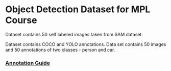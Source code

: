 # Object Detection Dataset for MPL Course

Dataset contains 50 self labeled images taken from SAM dataset.

Dataset contains COCO and YOLO annotations.
Data set contains 50 images and 50 annotations of two classes - person and car.


### [Annotation Guide](https://docs.google.com/document/d/1YZtmwnASpxTUHPpbfngK0ThBgJMBQte3e39TqZrNkOE/edit#heading=h.mxkg10501qcq)